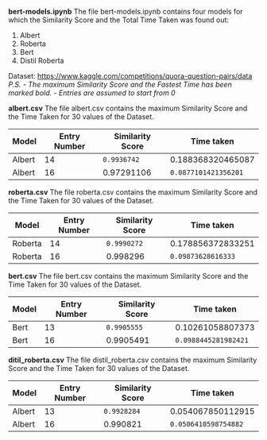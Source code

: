 **bert-models.ipynb**
The file bert-models.ipynb contains four models for which the Similarity Score and the Total Time Taken was found out:
1. Albert
2. Roberta
3. Bert
4. Distil Roberta

Dataset: https://www.kaggle.com/competitions/quora-question-pairs/data
*P.S. - The maximum Similarity Score and the Fastest Time has been marked bold.
      - Entries are assumed to start from 0*
      
**albert.csv**
The file albert.csv contains the maximum Similarity Score and the Time Taken for 30 values of the Dataset.

| Model  | Entry Number | Similarity Score | Time taken          |
| -------| -------------| -----------------|---------------------|
| Albert |   14         | `0.9936742`      | 0.188368320465087   |
| Albert |   16         | 0.97291106       | `0.0877101421356201`|


**roberta.csv**
The file roberta.csv contains the maximum Similarity Score and the Time Taken for 30 values of the Dataset.

| Model   | Entry Number | Similarity Score | Time taken          |
| --------| -------------| -----------------|---------------------|
| Roberta |   14         | `0.9990272`      | 0.178856372833251   |
| Roberta |   16         | 0.998296         | `0.09873628616333`  |


**bert.csv**
The file bert.csv contains the maximum Similarity Score and the Time Taken for 30 values of the Dataset.

| Model  | Entry Number | Similarity Score | Time taken          |
| -------| -------------| -----------------|---------------------|
| Bert   |   13         | `0.9905555`      | 0.10261058807373    |
| Bert   |   16         | 0.9905491        | `0.0988445281982421`|


**ditil_roberta.csv**
The file distil_roberta.csv contains the maximum Similarity Score and the Time Taken for 30 values of the Dataset.

| Model  | Entry Number | Similarity Score | Time taken          |
| -------| -------------| -----------------|---------------------|
| Albert |   13         | `0.9928284`      | 0.054067850112915   |
| Albert |   16         | 0.990821         | `0.0506410598754882`|
